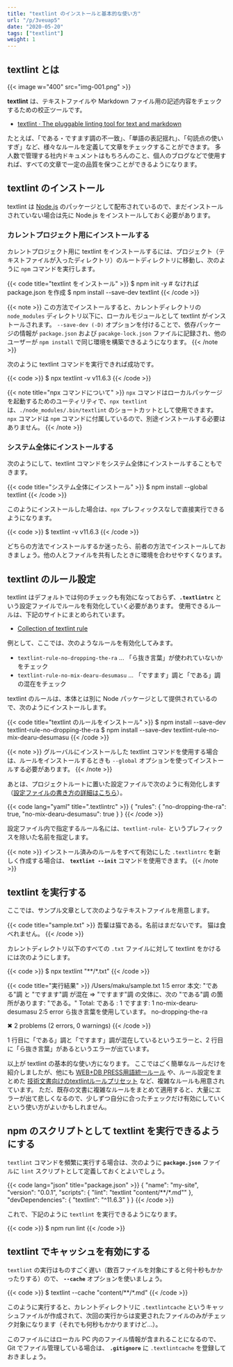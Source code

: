 ```yaml
---
title: "textlint のインストールと基本的な使い方"
url: "/p/3veuap5"
date: "2020-05-20"
tags: ["textlint"]
weight: 1
---
```


textlint とは
----

{{< image w="400" src="img-001.png" >}}

__textlint__ は、テキストファイルや Markdown ファイル用の記述内容をチェックするための校正ツールです。

- [textlint · The pluggable linting tool for text and markdown](https://textlint.github.io/)

たとえば、「である・ですます調の不一致」、「単語の表記揺れ」、「句読点の使いすぎ」など、様々なルールを定義して文章をチェックすることができます。
多人数で管理する社内ドキュメントはもちろんのこと、個人のブログなどで使用すれば、すべての文章で一定の品質を保つことができるようになります。


textlint のインストール
----

textlint は [Node.js](https://nodejs.org/) のパッケージとして配布されているので、まだインストールされていない場合は先に Node.js をインストールしておく必要があります。

### カレントプロジェクト用にインストールする

カレントプロジェクト用に textlint をインストールするには、プロジェクト（テキストファイルが入ったディレクトリ）のルートディレクトリに移動し、次のように `npm` コマンドを実行します。

{{< code title="textlint をインストール" >}}
$ npm init -y  # なければ package.json を作成
$ npm install --save-dev textlint
{{< /code >}}

{{< note >}}
この方法でインストールすると、カレントディレクトリの `node_modules` ディレクトリ以下に、ローカルモジュールとして textlint がインストールされます。
`--save-dev (-D)` オプションを付けることで、依存パッケージの情報が `package.json` および `pacakge-lock.json` ファイルに記録され、他のユーザーが `npm install` で同じ環境を構築できるようになります。
{{< /note >}}

次のように textlint コマンドを実行できれば成功です。

{{< code >}}
$ npx textlint -v
v11.6.3
{{< /code >}}

{{< note title="npx コマンドについて" >}}
`npx` コマンドはローカルパッケージを起動するためのユーティリティで、`npx textlint` は、`./node_modules/.bin/textlint` のショートカットとして使用できます。
`npx` コマンドは `npm` コマンドに付属しているので、別途インストールする必要はありません。
{{< /note >}}


### システム全体にインストールする

次のようにして、textlint コマンドをシステム全体にインストールすることもできます。

{{< code title="システム全体にインストール" >}}
$ npm install --global textlint
{{< /code >}}

このようにインストールした場合は、`npx` プレフィックスなしで直接実行できるようになります。

{{< code >}}
$ textlint -v
v11.6.3
{{< /code >}}

どちらの方法でインストールするか迷ったら、前者の方法でインストールしておきましょう。他の人とファイルを共有したときに環境を合わせやすくなります。


textlint のルール設定
----

textlint はデフォルトでは何のチェックも有効になっておらず、__`.textlintrc`__ という設定ファイルでルールを有効化していく必要があります。
使用できるルールは、下記のサイトにまとめられています。

- [Collection of textlint rule](https://github.com/textlint/textlint/wiki/Collection-of-textlint-rule)

例として、ここでは、次のようなルールを有効化してみます。

- `textlint-rule-no-dropping-the-ra` ... 「ら抜き言葉」が使われていないかをチェック
- `textlint-rule-no-mix-dearu-desumasu` ... 「ですます」調と「である」調の混在をチェック

textlint のルールは、本体とは別に Node パッケージとして提供されているので、次のようにインストールします。

{{< code title="textlint のルールをインストール" >}}
$ npm install --save-dev textlint-rule-no-dropping-the-ra
$ npm install --save-dev textlint-rule-no-mix-dearu-desumasu
{{< /code >}}

{{< note >}}
グルーバルにインストールした textlint コマンドを使用する場合は、ルールをインストールするときも `--global` オプションを使ってインストールする必要があります。
{{< /note >}}

あとは、プロジェクトルートに置いた設定ファイルで次のように有効化します（[設定ファイルの書き方の詳細はこちら](https://textlint.github.io/docs/configuring.html)）。

{{< code lang="yaml" title=".textlintrc" >}}
{
  "rules": {
    "no-dropping-the-ra": true,
    "no-mix-dearu-desumasu": true
  }
}
{{< /code >}}

設定ファイル内で指定するルール名には、`textlint-rule-` というプレフィックスを除いた名前を指定します。

{{< note >}}
インストール済みのルールをすべて有効にした `.textlintrc` を新しく作成する場合は、 __`textlint --init`__ コマンドを使用できます。
{{< /note >}}


textlint を実行する
----

ここでは、サンプル文章として次のようなテキストファイルを用意します。

{{< code title="sample.txt" >}}
吾輩は猫である。名前はまだないです。
猫は食べれません。
{{< /code >}}

カレントディレクトリ以下のすべての `.txt` ファイルに対して textlint をかけるには次のようにします。

{{< code >}}
$ npx textlint "**/*.txt"
{{< /code >}}

{{< code title="実行結果" >}}
/Users/maku/sample.txt
  1:5  error  本文: "である"調 と "ですます"調 が混在
=> "ですます"調 の文体に、次の "である"調 の箇所があります: "である。"
Total:
である  : 1
ですます: 1
  no-mix-dearu-desumasu
  2:5  error  ら抜き言葉を使用しています。                                            no-dropping-the-ra

✖ 2 problems (2 errors, 0 warnings)
{{< /code >}}

1 行目に「である」調と「ですます」調が混在しているというエラーと、2 行目に「ら抜き言葉」があるというエラーが出ています。

以上が textlint の基本的な使い方になります。
ここではごく簡単なルールだけを紹介しましたが、他にも [WEB+DB PRESS用語統一ルール](https://github.com/textlint/textlint/wiki/Collection-of-textlint-rule#textlint-rule-web-plus-db) や、ルール設定をまとめた [技術文書向けのtextlintルールプリセット](https://github.com/textlint/textlint/wiki/Collection-of-textlint-rule#textlint-rule-preset-ja-technical-writing) など、複雑なルールも用意されています。
ただ、既存の文書に複雑なルールをまとめて適用すると、大量にエラーが出て悲しくなるので、少しずつ自分に合ったチェックだけ有効にしていくという使い方がよいかもしれません。


npm のスクリプトとして textlint を実行できるようにする
----

`textlint` コマンドを頻繁に実行する場合は、次のように __`package.json`__ ファイルに `lint` スクリプトとして定義しておくとよいでしょう。

{{< code lang="json" title="package.json" >}}
{
  "name": "my-site",
  "version": "0.0.1",
  "scripts": {
    "lint": "textlint \"content/**/*.md\""
  },
  "devDependencies": {
    "textlint": "^11.6.3"
  }
}
{{< /code >}}

これで、下記のように `textlint` を実行できるようになります。

{{< code >}}
$ npm run lint
{{< /code >}}


textlint でキャッシュを有効にする
----

`textlint` の実行はものすごく遅い（数百ファイルを対象にすると何十秒もかかったりする）ので、 __`--cache`__ オプションを使いましょう。

{{< code >}}
$ textlint --cache "content/**/*.md"
{{< /code >}}

このように実行すると、カレントディレクトリに `.textlintcache` というキャッシュファイルが作成されて、次回の実行からは変更されたファイルのみがチェック対象になります（それでも何秒もかかりますけど...）。

このファイルにはローカル PC 内のファイル情報が含まれることになるので、Git でファイル管理している場合は、 __`.gitignore`__ に `.textlintcache` を登録しておきましょう。

